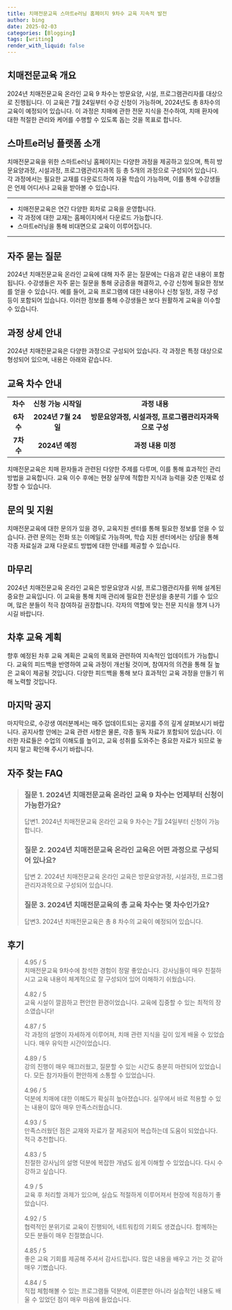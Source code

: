 ```yaml
---
title: 치매전문교육 스마트e러닝 홈페이지 9차수 교육 지속적 발전
author: bing
date: 2025-02-03
categories: [Blogging]
tags: [writing]
render_with_liquid: false
---
```



<h2 id='치매전문교육 개요'>치매전문교육 개요</h2>

<p>2024년 치매전문교육 온라인 교육 9 차수는 방문요양, 시설, 프로그램관리자를 대상으로 진행됩니다. 이 교육은 7월 24일부터 수강 신청이 가능하며, 2024년도 총 8차수의 교육이 예정되어 있습니다. 이 과정은 치매에 관한 전문 지식을 전수하여, 치매 환자에 대한 적절한 관리와 케어를 수행할 수 있도록 돕는 것을 목표로 합니다. </p>

<h2 id='스마트e러닝 플랫폼 소개'>스마트e러닝 플랫폼 소개</h2>

<p>치매전문교육을 위한 스마트e러닝 홈페이지는 다양한 과정을 제공하고 있으며, 특히 방문요양과정, 시설과정, 프로그램관리자과목 등 총 5개의 과정으로 구성되어 있습니다. 각 과정에서는 필요한 교재를 다운로드하여 자율 학습이 가능하며, 이를 통해 수강생들은 언제 어디서나 교육을 받아볼 수 있습니다.</p>

<hr />

<ul>
    <li>치매전문교육은 연간 다양한 회차로 교육을 운영합니다.</li>
    <li>각 과정에 대한 교재는 홈페이지에서 다운로드 가능합니다.</li>
    <li>스마트e러닝을 통해 비대면으로 교육이 이루어집니다.</li>
</ul>

<hr />

<h2 id='자주 묻는 질문'>자주 묻는 질문</h2>

<p>2024년 치매전문교육 온라인 교육에 대해 자주 묻는 질문에는 다음과 같은 내용이 포함됩니다. 수강생들은 자주 묻는 질문을 통해 궁금증을 해결하고, 수강 신청에 필요한 정보를 얻을 수 있습니다. 예를 들어, 교육 프로그램에 대한 내용이나 신청 일정, 과정 구성 등이 포함되어 있습니다. 이러한 정보를 통해 수강생들은 보다 원활하게 교육을 이수할 수 있습니다.</p>

<h2 id='과정 상세 안내'>과정 상세 안내</h2>

<p>2024년 치매전문교육은 다양한 과정으로 구성되어 있습니다. 각 과정은 특정 대상으로 형성되어 있으며, 내용은 아래와 같습니다.</p>

<h2 id='교육 차수 안내'>교육 차수 안내</h2>

<table>
    <tr>
        <td style="text-align: center; height: 17px;"><b>차수</b></td>
        <td style="text-align: center; height: 17px;"><b>신청 가능 시작일</b></td>
        <td style="text-align: center; height: 17px;"><b>과정 내용</b></td>
    </tr>
    <tr>
        <td style="text-align: center; height: 17px;"><b>6차수</b></td>
        <td style="text-align: center; height: 17px;"><b>2024년 7월 24일</b></td>
        <td style="text-align: center; height: 17px;"><b>방문요양과정, 시설과정, 프로그램관리자과목으로 구성</b></td>
    </tr>
    <tr>
        <td style="text-align: center; height: 17px;"><b>7차수</b></td>
        <td style="text-align: center; height: 17px;"><b>2024년 예정</b></td>
        <td style="text-align: center; height: 17px;"><b>과정 내용 미정</b></td>
    </tr>
</table>

<p>치매전문교육은 치매 환자들과 관련된 다양한 주제를 다루며, 이를 통해 효과적인 관리 방법을 교육합니다. 교육 이수 후에는 현장 실무에 적합한 지식과 능력을 갖춘 인재로 성장할 수 있습니다.</p>

<h2 id='문의 및 지원'>문의 및 지원</h2>

<p>치매전문교육에 대한 문의가 있을 경우, 교육지원 센터를 통해 필요한 정보를 얻을 수 있습니다. 관련 문의는 전화 또는 이메일로 가능하며, 학습 지원 센터에서는 상담을 통해 각종 자료실과 교재 다운로드 방법에 대한 안내를 제공할 수 있습니다. </p>

<h2 id='마무리'>마무리</h2>

<p>2024년 치매전문교육 온라인 교육은 방문요양과 시설, 프로그램관리자를 위해 설계된 중요한 교육입니다. 이 교육을 통해 치매 관리에 필요한 전문성을 충분히 기를 수 있으며, 많은 분들이 적극 참여하길 권장합니다. 각자의 역할에 맞는 전문 지식을 챙겨 나가시길 바랍니다.</p>

<h2 id='차후 교육 계획'>차후 교육 계획</h2>

<p>향후 예정된 차후 교육 계획은 교육의 목표와 관련하여 지속적인 업데이트가 가능합니다. 교육의 피드백을 반영하여 교육 과정이 개선될 것이며, 참여자의 의견을 통해 질 높은 교육이 제공될 것입니다. 다양한 피드백을 통해 보다 효과적인 교육 과정을 만들기 위해 노력할 것입니다.</p>

<h2 id='마지막 공지'>마지막 공지</h2>

<p>마지막으로, 수강생 여러분께서는 매주 업데이트되는 공지를 주의 깊게 살펴보시기 바랍니다. 공지사항 안에는 교육 관련 사항은 물론, 각종 필독 자료가 포함되어 있습니다. 이러한 자료들은 수업의 이해도를 높이고, 교육 성취를 도와주는 중요한 자료가 되므로 놓치지 말고 확인해 주시기 바랍니다.</p>


<h2 id='자주_찾는_FAQ'>자주 찾는 FAQ</h2>
<div itemscope="" itemtype="https://schema.org/FAQPage"> 
<blockquote> 
<div itemscope="" itemprop="mainEntity" itemtype="https://schema.org/Question"> 
<h3 itemprop="name">질문 1. 2024년 치매전문교육 온라인 교육 9 차수는 언제부터 신청이 가능한가요?</h3> 
<div itemscope="" itemprop="acceptedAnswer" itemtype="https://schema.org/Answer"> 
<span itemprop="text"> 
<p>답변1. 2024년 치매전문교육 온라인 교육 9 차수는 7월 24일부터 신청이 가능합니다.</p> 
</span> 
</div> 
</div> 
<div itemscope="" itemprop="mainEntity" itemtype="https://schema.org/Question"> 
<h3 itemprop="name">질문 2. 2024년 치매전문교육 온라인 교육은 어떤 과정으로 구성되어 있나요?</h3> 
<div itemscope="" itemprop="acceptedAnswer" itemtype="https://schema.org/Answer"> 
<span itemprop="text"> 
<p>답변 2. 2024년 치매전문교육 온라인 교육은 방문요양과정, 시설과정, 프로그램관리자과목으로 구성되어 있습니다.</p> 
</span> 
</div> 
</div> 
<div itemscope="" itemprop="mainEntity" itemtype="https://schema.org/Question"> 
<h3 itemprop="name">질문 3. 2024년 치매전문교육의 총 교육 차수는 몇 차수인가요?</h3> 
<div itemscope="" itemprop="acceptedAnswer" itemtype="https://schema.org/Answer"> 
<span itemprop="text"> 
<p>답변3. 2024년 치매전문교육은 총 8 차수의 교육이 예정되어 있습니다.</p> 
</span> 
</div> 
</div> 
</blockquote> 
</div>
<h2 id='후기'>후기</h2>
<div itemscope itemtype="https://schema.org/Product">
  <blockquote>
  <div itemprop="review" itemscope itemtype="https://schema.org/Review">
      <div itemprop="reviewRating" itemscope itemtype="https://schema.org/Rating"> <span itemprop="ratingValue">4.95</span> / <span itemprop="bestRating">5</span> </div>
      <span itemprop="reviewBody">치매전문교육 9차수에 참석한 경험이 정말 좋았습니다. 강사님들이 매우 친절하시고 교육 내용이 체계적으로 잘 구성되어 있어 이해하기 쉬웠습니다.</span>
  </div>
  <br>
  <div itemprop="review" itemscope itemtype="https://schema.org/Review">
      <div itemprop="reviewRating" itemscope itemtype="https://schema.org/Rating"> <span itemprop="ratingValue">4.82</span> / <span itemprop="bestRating">5</span> </div>
      <span itemprop="reviewBody">교육 시설이 깔끔하고 편안한 환경이었습니다. 교육에 집중할 수 있는 최적의 장소였습니다!</span>
  </div>
  <br>
  <div itemprop="review" itemscope itemtype="https://schema.org/Review">
      <div itemprop="reviewRating" itemscope itemtype="https://schema.org/Rating"> <span itemprop="ratingValue">4.87</span> / <span itemprop="bestRating">5</span> </div>
      <span itemprop="reviewBody">각 과정의 설명이 자세하게 이루어져, 치매 관련 지식을 깊이 있게 배울 수 있었습니다. 매우 유익한 시간이었습니다.</span>
  </div>
  <br>
  <div itemprop="review" itemscope itemtype="https://schema.org/Review">
      <div itemprop="reviewRating" itemscope itemtype="https://schema.org/Rating"> <span itemprop="ratingValue">4.89</span> / <span itemprop="bestRating">5</span> </div>
      <span itemprop="reviewBody">강의 진행이 매우 매끄러웠고, 질문할 수 있는 시간도 충분히 마련되어 있었습니다. 모든 참가자들이 편안하게 소통할 수 있었습니다.</span>
  </div>
  <br>
  <div itemprop="review" itemscope itemtype="https://schema.org/Review">
      <div itemprop="reviewRating" itemscope itemtype="https://schema.org/Rating"> <span itemprop="ratingValue">4.96</span> / <span itemprop="bestRating">5</span> </div>
      <span itemprop="reviewBody">덕분에 치매에 대한 이해도가 확실히 높아졌습니다. 실무에서 바로 적용할 수 있는 내용이 많아 매우 만족스러웠습니다.</span>
  </div>
  <br>
  <div itemprop="review" itemscope itemtype="https://schema.org/Review">
      <div itemprop="reviewRating" itemscope itemtype="https://schema.org/Rating"> <span itemprop="ratingValue">4.93</span> / <span itemprop="bestRating">5</span> </div>
      <span itemprop="reviewBody">만족스러웠던 점은 교재와 자료가 잘 제공되어 복습하는데 도움이 되었습니다. 적극 추천합니다.</span>
  </div>
  <br>
  <div itemprop="review" itemscope itemtype="https://schema.org/Review">
      <div itemprop="reviewRating" itemscope itemtype="https://schema.org/Rating"> <span itemprop="ratingValue">4.83</span> / <span itemprop="bestRating">5</span> </div>
      <span itemprop="reviewBody">친절한 강사님의 설명 덕분에 복잡한 개념도 쉽게 이해할 수 있었습니다. 다시 수강하고 싶습니다.</span>
  </div>
  <br>
  <div itemprop="review" itemscope itemtype="https://schema.org/Review">
      <div itemprop="reviewRating" itemscope itemtype="https://schema.org/Rating"> <span itemprop="ratingValue">4.9</span> / <span itemprop="bestRating">5</span> </div>
      <span itemprop="reviewBody">교육 후 처리할 과제가 있으며, 실습도 적절하게 이루어져서 현장에 적응하기 좋았습니다.</span>
  </div>
  <br>
  <div itemprop="review" itemscope itemtype="https://schema.org/Review">
      <div itemprop="reviewRating" itemscope itemtype="https://schema.org/Rating"> <span itemprop="ratingValue">4.92</span> / <span itemprop="bestRating">5</span> </div>
      <span itemprop="reviewBody">협력적인 분위기로 교육이 진행되어, 네트워킹의 기회도 생겼습니다. 함께하는 모든 분들이 매우 친절했습니다.</span>
  </div>
  <br>
  <div itemprop="review" itemscope itemtype="https://schema.org/Review">
      <div itemprop="reviewRating" itemscope itemtype="https://schema.org/Rating"> <span itemprop="ratingValue">4.85</span> / <span itemprop="bestRating">5</span> </div>
      <span itemprop="reviewBody">좋은 교육 기회를 제공해 주셔서 감사드립니다. 많은 내용을 배우고 가는 것 같아 매우 기뻤습니다.</span>
  </div>
  <br>
  <div itemprop="review" itemscope itemtype="https://schema.org/Review">
      <div itemprop="reviewRating" itemscope itemtype="https://schema.org/Rating"> <span itemprop="ratingValue">4.84</span> / <span itemprop="bestRating">5</span> </div>
      <span itemprop="reviewBody">직접 체험해볼 수 있는 프로그램들 덕분에, 이론뿐만 아니라 실습적인 내용도 배울 수 있었던 점이 매우 마음에 들었습니다.</span>
  </div>
  </blockquote>
</div>
